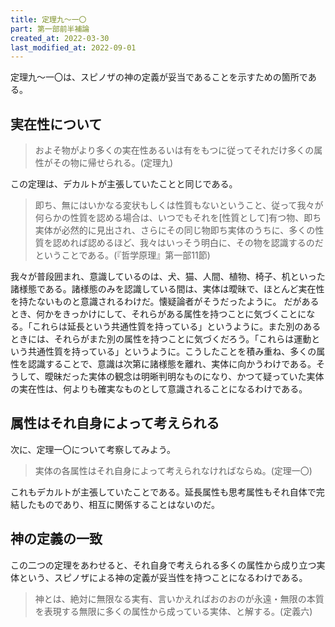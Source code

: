 ```yaml
---
title: 定理九～一〇
part: 第一部前半補論
created_at: 2022-03-30
last_modified_at: 2022-09-01
---
```

定理九～一〇は、スピノザの神の定義が妥当であることを示すための箇所である。

## 実在性について

>およそ物がより多くの実在性あるいは有をもつに従ってそれだけ多くの属性がその物に帰せられる。(定理九)

この定理は、デカルトが主張していたことと同じである。

>即ち、無にはいかなる変状もしくは性質もないということ、従って我々が何らかの性質を認める場合は、いつでもそれを[性質として]有つ物、即ち実体が必然的に見出され、さらにその同じ物即ち実体のうちに、多くの性質を認めれば認めるほど、我々はいっそう明白に、その物を認識するのだということである。(『哲学原理』第一部11節)

我々が普段囲まれ、意識しているのは、犬、猫、人間、植物、椅子、机といった諸様態である。諸様態のみを認識している間は、実体は曖昧で、ほとんど実在性を持たないものと意識されるわけだ。懐疑論者がそうだったように。
だがあるとき、何かをきっかけにして、それらがある属性を持つことに気づくことになる。「これらは延長という共通性質を持っている」というように。また別のあるときには、それらがまた別の属性を持つことに気づくだろう。「これらは運動という共通性質を持っている」というように。こうしたことを積み重ね、多くの属性を認識することで、意識は次第に諸様態を離れ、実体に向かうわけである。そうして、曖昧だった実体の観念は明晰判明なものになり、かつて疑っていた実体の実在性は、何よりも確実なものとして意識されることになるわけである。

## 属性はそれ自身によって考えられる

次に、定理一〇について考察してみよう。

>実体の各属性はそれ自身によって考えられなければならぬ。(定理一〇)

これもデカルトが主張していたことである。延長属性も思考属性もそれ自体で完結したものであり、相互に関係することはないのだ。

## 神の定義の一致

この二つの定理をあわせると、それ自身で考えられる多くの属性から成り立つ実体という、スピノザによる神の定義が妥当性を持つことになるわけである。

>神とは、絶対に無限なる実有、言いかえればおのおのが永遠・無限の本質を表現する無限に多くの属性から成っている実体、と解する。(定義六)
